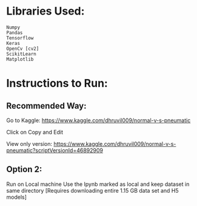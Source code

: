 # Libraries Used:
    Numpy
    Pandas
    Tensorflow
    Keras
    OpenCv [cv2]
    ScikitLearn
    Matplotlib
    
# Instructions to Run:
## Recommended Way:
Go to Kaggle: https://www.kaggle.com/dhruvil009/normal-v-s-pneumatic

Click on Copy and Edit

View only version: https://www.kaggle.com/dhruvil009/normal-v-s-pneumatic?scriptVersionId=46892909 
    
## Option 2:
Run on Local machine
Use the Ipynb marked as local and keep dataset in same directory
[Requires downloading entire 1.15 GB data set and H5 models]